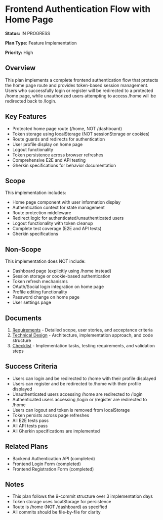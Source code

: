 # Frontend Authentication Flow with Home Page

**Status:** IN PROGRESS

**Plan Type:** Feature Implementation

**Priority:** High

## Overview

This plan implements a complete frontend authentication flow that protects the home page route and provides token-based session management. Users who successfully login or register will be redirected to a protected /home page, while unauthorized users attempting to access /home will be redirected back to /login.

## Key Features

- Protected home page route (/home, NOT /dashboard)
- Token storage using localStorage (NOT sessionStorage or cookies)
- Route guards and redirects for authentication
- User profile display on home page
- Logout functionality
- Token persistence across browser refreshes
- Comprehensive E2E and API testing
- Gherkin specifications for behavior documentation

## Scope

This implementation includes:
- Home page component with user information display
- Authentication context for state management
- Route protection middleware
- Redirect logic for authenticated/unauthenticated users
- Logout functionality with token cleanup
- Complete test coverage (E2E and API tests)
- Gherkin specifications

## Non-Scope

This implementation does NOT include:
- Dashboard page (explicitly using /home instead)
- Session storage or cookie-based authentication
- Token refresh mechanisms
- OAuth/Social login integration on home page
- Profile editing functionality
- Password change on home page
- User settings page

## Documents

1. [Requirements](./requirements.md) - Detailed scope, user stories, and acceptance criteria
2. [Technical Design](./technical-design.md) - Architecture, implementation approach, and code structure
3. [Checklist](./checklist.md) - Implementation tasks, testing requirements, and validation steps

## Success Criteria

- Users can login and be redirected to /home with their profile displayed
- Users can register and be redirected to /home with their profile displayed
- Unauthenticated users accessing /home are redirected to /login
- Authenticated users accessing /login or /register are redirected to /home
- Users can logout and token is removed from localStorage
- Token persists across page refreshes
- All E2E tests pass
- All API tests pass
- All Gherkin specifications are implemented

## Related Plans

- Backend Authentication API (completed)
- Frontend Login Form (completed)
- Frontend Registration Form (completed)

## Notes

- This plan follows the 9-commit structure over 3 implementation days
- Token storage uses localStorage for persistence
- Route is /home (NOT /dashboard) as specified
- All commits should be file-by-file for clarity

